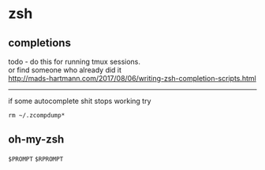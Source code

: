 # zsh

## completions

todo - do this for running tmux sessions.  
or find someone who already did it  
http://mads-hartmann.com/2017/08/06/writing-zsh-completion-scripts.html


---
if some autocomplete shit stops working try

```shell
rm ~/.zcompdump*
```
## oh-my-zsh

`$PROMPT`
`$RPROMPT`

